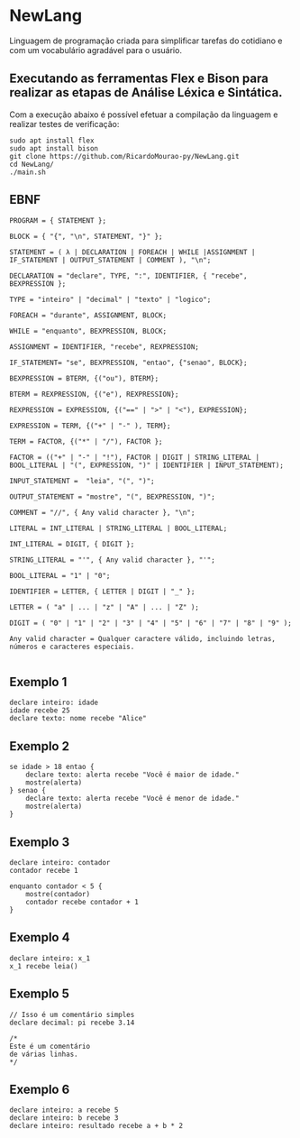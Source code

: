# NewLang
Linguagem de programação criada para simplificar tarefas do cotidiano e com um vocabulário agradável para o usuário.

## Executando as ferramentas Flex e Bison para realizar as etapas de Análise Léxica e Sintática. 

Com a execução abaixo é possível efetuar a compilação da linguagem e realizar testes de verificação:

```
sudo apt install flex
sudo apt install bison
git clone https://github.com/RicardoMourao-py/NewLang.git
cd NewLang/
./main.sh
```

## EBNF
```
PROGRAM = { STATEMENT };

BLOCK = { "{", "\n", STATEMENT, "}" };

STATEMENT = ( λ | DECLARATION | FOREACH | WHILE |ASSIGNMENT | IF_STATEMENT | OUTPUT_STATEMENT | COMMENT ), "\n";

DECLARATION = "declare", TYPE, ":", IDENTIFIER, { "recebe", BEXPRESSION };

TYPE = "inteiro" | "decimal" | "texto" | "logico";

FOREACH = "durante", ASSIGNMENT, BLOCK;

WHILE = "enquanto", BEXPRESSION, BLOCK;

ASSIGNMENT = IDENTIFIER, "recebe", REXPRESSION;

IF_STATEMENT= "se", BEXPRESSION, "entao", {"senao", BLOCK};

BEXPRESSION = BTERM, {("ou"), BTERM};

BTERM = REXPRESSION, {("e"), REXPRESSION};

REXPRESSION = EXPRESSION, {("==" | ">" | "<"), EXPRESSION};

EXPRESSION = TERM, {("+" | "-" ), TERM};

TERM = FACTOR, {("*" | "/"), FACTOR };

FACTOR = (("+" | "-" | "!"), FACTOR | DIGIT | STRING_LITERAL | BOOL_LITERAL | "(", EXPRESSION, ")" | IDENTIFIER | INPUT_STATEMENT);

INPUT_STATEMENT =  "leia", "(", ")";

OUTPUT_STATEMENT = "mostre", "(", BEXPRESSION, ")";

COMMENT = "//", { Any valid character }, "\n";

LITERAL = INT_LITERAL | STRING_LITERAL | BOOL_LITERAL;

INT_LITERAL = DIGIT, { DIGIT };

STRING_LITERAL = "'", { Any valid character }, "'";

BOOL_LITERAL = "1" | "0";

IDENTIFIER = LETTER, { LETTER | DIGIT | "_" };

LETTER = ( "a" | ... | "z" | "A" | ... | "Z" );

DIGIT = ( "0" | "1" | "2" | "3" | "4" | "5" | "6" | "7" | "8" | "9" );

Any valid character = Qualquer caractere válido, incluindo letras, números e caracteres especiais.


```

## Exemplo 1

```
declare inteiro: idade
idade recebe 25
declare texto: nome recebe "Alice"
```

## Exemplo 2

```
se idade > 18 entao {
    declare texto: alerta recebe "Você é maior de idade."
    mostre(alerta)
} senao {
    declare texto: alerta recebe "Você é menor de idade."
    mostre(alerta)
}
```

## Exemplo 3

```
declare inteiro: contador
contador recebe 1

enquanto contador < 5 {
    mostre(contador)
    contador recebe contador + 1
}
```

## Exemplo 4

```
declare inteiro: x_1
x_1 recebe leia()
```

## Exemplo 5

```
// Isso é um comentário simples
declare decimal: pi recebe 3.14

/*
Este é um comentário
de várias linhas.
*/

```

## Exemplo 6

```
declare inteiro: a recebe 5
declare inteiro: b recebe 3
declare inteiro: resultado recebe a + b * 2

```
